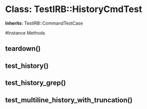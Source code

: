 # Class: TestIRB::HistoryCmdTest
**Inherits:** TestIRB::CommandTestCase
    




#Instance Methods
## teardown() [](#method-i-teardown)

## test_history() [](#method-i-test_history)

## test_history_grep() [](#method-i-test_history_grep)

## test_multiline_history_with_truncation() [](#method-i-test_multiline_history_with_truncation)

